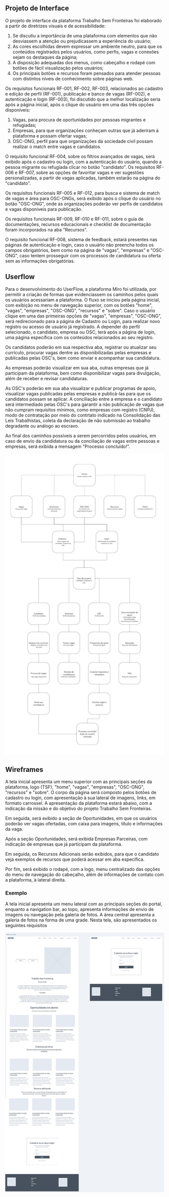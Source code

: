 ## Projeto de Interface

O projeto de interface da plataforma Trabalho Sem Fronteiras foi elaborado a partir de diretrizes visuais e de acessibilidade:<br>
1. Se discutiu a importância de uma plataforma com elementos que não desviassem a atenção ou prejudicassem a experiência do usuário;<br> 
2. As cores escolhidas devem expressar um ambiente neutro, para que os conteúdos registrados pelos usuários, como perfis, vagas e conexões sejam os destaques da página;<br> 
3. A disposição adequadas dos menus, como cabeçalho e rodapé com botões de fácil visualização pelos usuários;<br> 
4. Os principais botões e recursos foram pensados para atender pessoas com distintos níveis de conhecimento sobre páginas web.<br>

Os requisitos funcionais RF-001, RF-002, RF-003, relacionados ao cadastro e edição de perfil (RF-001), publicação e banco de vagas (RF-002), e autenticação e login (RF-003), foi discutido que a melhor localização seria após a página inicial, após o clique do usuário em uma das três opções disponíveis:<br> 
1. Vagas, para procura de oportunidades por pessoas migrantes e refugiadas;<br>
2. Empresas, para que organizações conheçam outras que já aderiram à plataforma e possam ofertar vagas;<br>
3. OSC-ONG, perfil para que organizações da sociedade civil possam realizar o match entre vagas e candidatos.<br>

O requisito funcional RF-004, sobre os filtros avançados de vagas, será exibido após o cadastro ou login, com a autenticação do usuário, quando a pessoa migrante ou refugiada clicar no botão "candidato". Os requisitos RF-006 e RF-007, sobre as opções de favoritar vagas e ver sugestões personalizadas, a partir de vagas aplicadas, também estarão na página do "candidato".

Os requisitos funcionais RF-005 e RF-012, para busca e sistema de match de vagas e área para OSC-ONGs, será exibido após o clique do usuário no botão "OSC-ONG", onde as organizações poderão ver perfis de candidatos e vagas disponíveis para publicação.

Os requisitos funcionais RF-009, RF-010 e RF-011, sobre o guia de documentações, recursos educacionais e checklist de documentação foram incorporados na aba "Recursos".

O requisito funcional RF-008, sistema de feedback, estará presentes nas páginas de autenticação e login, caso o usuário não preencha todos os campos obrigatórios, bem como na página de "vagas", "empresas" e "OSC-ONG", caso tentem prosseguir com os processos de candidatura ou oferta sem as informações obrigatórias.

## Userflow

Para o desenvolvimento do UserFlow, a plataforma Miro foi utilizada, por permitir a criação de formas que evidenciassem os caminhos pelos quais os usuários acessariam a plataforma. O fluxo se iniciou pela página inicial, com exibição no menu de navegação superior, com os  botões "home", "vagas", "empresas", "OSC-ONG", "recursos" e "sobre". Caso o usuário clique em uma das primeiras opções de "vagas", "empresas", "OSC-ONG", será redirecionado para a página de Cadastro ou Login, para realizar novo registro ou acesso de usuário já registrado. A depender do perfil selecionado, o candidato, empresa ou OSC, terá após a página de login, uma página específica com os conteúdos relacionados ao seu registro.

Os candidatos poderão em sua respectiva aba, registrar ou atualizar seu currículo, procurar vagas dentre as disponibilizadas pelas empresas e publicadas pelas OSC's, bem como enviar e acompanhar sua candidatura.

As empresas poderão visualizar em sua aba, outras empresas que já participam da plataforma, bem como disponibilizar vagas para divulgação, além de receber e revisar candidaturas.

As OSC's poderão em sua aba visualizar e publicar programas de apoio, visualizar vagas publicadas pelas empresas e publicá-las para que os candidatos possam se aplicar. A conciliação entre a empresa e o candidato será intermediado pelas OSC's para garantir a não publicação de vagas que não cumpram requisitos mínimos, como empresas com registro (CNPJ), modo de contratação por meio do contrtato indicado na Consolidação das Leis Trabalhistas, coleta da declaração de não submissão ao trabalho degradante ou análogo ao escravo.

Ao final dos caminhos possíveis a serem percorridos pelos usuários, em caso de envio da candidatura ou da conciliação de vagas entre pessoas e empresas, será exibida a mensagem "Processo concluído!".

![Exemplo de UserFlow](img/userflow.png)

## Wireframes

A tela inicial apresenta um menu superior com as principais seções da plataforma, logo (TSF), "home", "vagas", "empresas", "OSC-ONG", "recursos" e "sobre". O corpo da página será composto pelos botões de cadastro ou login, com apresentação à sua lateral de imagens, links, em formato carrossel. A apresentação da plataforma estará abaixo, com a indicação da missão e do objetivo do projeto Trabalho Sem Fronteiras.

Em seguida, será exibido a seção de Oportunidades, em que os usuários poderão ver vagas ofertadas, com caixa para imagens, título e informações da vaga.

Após a seção Oportunidades, será exibida Empresas Parceiras, com indicação de empresas que já participam da plataforma.

Em seguida, os Recursos Adicionais serão exibidos, para que o candidato veja exemplos de recursos que poderá acessar em aba específica.

Por fim, será exibido o rodapé, com a logo, menu centralizado das opções do menu de navegação do cabeçalho, além de informações de contato com a plataforma, à lateral direita.

### Exemplo

A tela inicial apresenta um menu lateral com as principais seções do portal, enquanto a navigation bar, ao topo, apresenta informações de envio de imagens ou navegação pela galeria de fotos. A área central apresenta a galeria de fotos na forma de uma grade. Nesta tela, são apresentados os seguintes requisitos

![Exemplo de Wireframe](img/wireframe.png)
